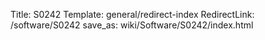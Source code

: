 Title: S0242
Template: general/redirect-index
RedirectLink: /software/S0242
save_as: wiki/Software/S0242/index.html